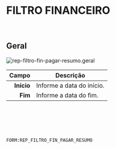 # FILTRO FINANCEIRO
<br>

## Geral
![rep-filtro-fin-pagar-resumo.geral](https://raw.githubusercontent.com/netforcews/docs-siscom/master/geral/imagens/rep-filtro-fin-pagar-resumo.geral.png)

Campo | Descrição
--:|---
**Início** | Informe a data do início.
**Fim** | Informe a data do fim.
<br>
<br>
<br>
<br>

```FORM:REP_FILTRO_FIN_PAGAR_RESUMO```
